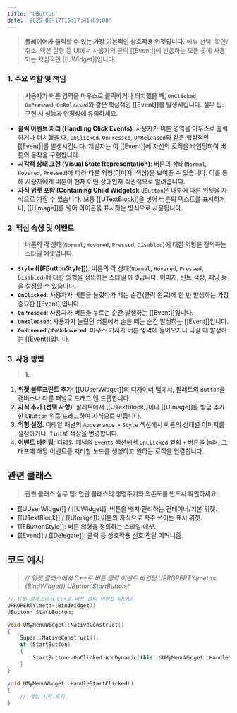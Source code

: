 ```yaml
---
title: 'UButton'
date: '2025-08-17T16:17:41+09:00'
---
```

> **플레이어가 클릭할 수 있는 가장 기본적인 상호작용 위젯입니다.** 메뉴 선택, 확인/취소, 액션 실행 등 UI에서 사용자의 클릭 [[Event]]에 반응하는 모든 곳에 사용되는 핵심적인 [[UWidget]]입니다.

### **1. 주요 역할 및 책임**
> **사용자가 버튼 영역을 마우스로 클릭하거나 터치했을 때, `OnClicked`, `OnPressed`, `OnReleased`와 같은 핵심적인 [[Event]]를 발생시킵니다. 실무 팁: 구현 시 성능과 안정성에 유의하세요.**
* **클릭 이벤트 처리 (Handling Click Events)**:
	사용자가 버튼 영역을 마우스로 클릭하거나 터치했을 때, `OnClicked`, `OnPressed`, `OnReleased`와 같은 핵심적인 [[Event]]를 발생시킵니다. 개발자는 이 [[Event]]에 자신의 로직을 바인딩하여 버튼의 동작을 구현합니다.
* **시각적 상태 표현 (Visual State Representation)**:
	버튼의 상태(`Normal`, `Hovered`, `Pressed`)에 따라 다른 외형(이미지, 색상)을 보여줄 수 있습니다. 이를 통해 사용자에게 버튼이 현재 어떤 상태인지 직관적으로 알려줍니다.
* **자식 위젯 포함 (Containing Child Widgets)**:
	`UButton`은 내부에 다른 위젯을 자식으로 가질 수 있습니다. 보통 [[UTextBlock]]을 넣어 버튼의 텍스트를 표시하거나, [[UImage]]를 넣어 아이콘을 표시하는 방식으로 사용됩니다.

### **2. 핵심 속성 및 이벤트**
> **버튼의 각 상태(`Normal`, `Hovered`, `Pressed`, `Disabled`)에 대한 외형을 정의하는 스타일 애셋입니다.**
* **`Style` ([[FButtonStyle]])**:
	버튼의 각 상태(`Normal`, `Hovered`, `Pressed`, `Disabled`)에 대한 외형을 정의하는 스타일 애셋입니다. 이미지, 틴트 색상, 패딩 등을 설정할 수 있습니다.
* **`OnClicked`**:
	사용자가 버튼을 눌렀다가 떼는 순간(클릭 완료)에 한 번 발생하는 가장 중요한 [[Event]]입니다.
* **`OnPressed`**:
	사용자가 버튼을 누르는 순간 발생하는 [[Event]]입니다.
* **`OnReleased`**:
	사용자가 눌렀던 버튼에서 손을 떼는 순간 발생하는 [[Event]]입니다.
* **`OnHovered` / `OnUnhovered`**:
	마우스 커서가 버튼 영역에 들어오거나 나갈 때 발생하는 [[Event]]입니다.

### **3. 사용 방법**
> **1.**
1.  **위젯 블루프린트 추가**:
	[[UUserWidget]]의 디자이너 탭에서, 팔레트의 `Button`을 캔버스나 다른 패널로 드래그 앤 드롭합니다.
2.  **자식 추가 (선택 사항)**:
	팔레트에서 [[UTextBlock]]이나 [[UImage]]를 방금 추가한 `UButton` 위로 드래그하여 자식으로 만듭니다.
3.  **외형 설정**:
	디테일 패널의 `Appearance` > `Style` 섹션에서 버튼의 상태별 이미지를 설정하거나, `Tint`로 색상을 변경합니다.
4.  **이벤트 바인딩**:
	디테일 패널의 `Events` 섹션에서 `OnClicked` 옆의 `+` 버튼을 눌러, 그래프에 해당 이벤트를 처리할 노드를 생성하고 원하는 로직을 연결합니다.

## 관련 클래스
> **관련 클래스 실무 팁: 연관 클래스의 생명주기와 의존도를 반드시 확인하세요.**
* [[UUserWidget]] / [[UWidget]]:
	버튼을 배치·관리하는 컨테이너/기본 위젯.
* [[UTextBlock]] / [[UImage]]:
	버튼의 자식으로 자주 쓰이는 표시 위젯.
* [[FButtonStyle]]:
	버튼 외형을 정의하는 스타일 애셋.
* [[Event]] / [[Delegate]]:
	클릭 등 상호작용 신호 전달 메커니즘.

## 코드 예시
> **// 위젯 클래스에서 C++로 버튼 클릭 이벤트 바인딩 UPROPERTY(meta=(BindWidget)) UButton* StartButton;**
```cpp
// 위젯 클래스에서 C++로 버튼 클릭 이벤트 바인딩
UPROPERTY(meta=(BindWidget))
UButton* StartButton;

void UMyMenuWidget::NativeConstruct()
{
    Super::NativeConstruct();
    if (StartButton)
    {
        StartButton->OnClicked.AddDynamic(this, &UMyMenuWidget::HandleStartClicked);
    }
}

void UMyMenuWidget::HandleStartClicked()
{
    // 게임 시작 로직
}
```